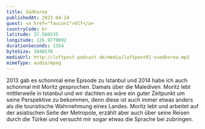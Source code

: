 ```yaml
---
title: Südkorea
publishedAt: 2023-04-24
guest: <a href="faucon1">Ulf</a>
countryCode: kr
latitude: 37.566535
longitude: 126.9779692
durationSeconds: 1354
byteSize: 1048576 
mediaUrl: http://luftpost-podcast.de/media/luftpost01-suedkorea.mp3
mimeType: audio/mpeg
---
```


2013 gab es schonmal eine Episode zu Istanbul und 2014 habe ich auch schonmal mit Moritz gesprochen. Damals über die Malediven. Moritz lebt mittlerweile in Istanbul und wir dachten es wäre ein guter Zeitpunkt um seine Perspektive zu bekommen, denn diese ist auch immer etwas anders als die touristische Wahrnehmung eines Landes. Moritz lebt und arbeitet auf der asiatischen Seite der Metropole, erzählt aber auch über seine Reisen durch die Türkei und versucht mir sogar etwas die Sprache bei zubringen.
